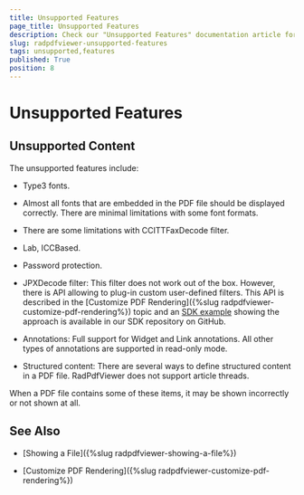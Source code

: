 ```yaml
---
title: Unsupported Features
page_title: Unsupported Features
description: Check our "Unsupported Features" documentation article for the RadPdfViewer WPF control.
slug: radpdfviewer-unsupported-features
tags: unsupported,features
published: True
position: 8
---
```


# Unsupported Features

## Unsupported Content

The unsupported features include:

* Type3 fonts.

* Almost all fonts that are embedded in the PDF file should be displayed correctly. There are minimal limitations with some font formats.

* There are some limitations with CCITTFaxDecode filter.

* Lab, ICCBased.

* Password protection.

* JPXDecode filter: This filter does not work out of the box. However, there is API allowing to plug-in custom user-defined filters. This API is described in the [Customize PDF Rendering]({%slug radpdfviewer-customize-pdf-rendering%}) topic and an [SDK example](https://github.com/telerik/xaml-sdk/tree/master/PdfViewer/CustomDecoder) showing the approach is available in our SDK repository on GitHub.
            
* Annotations: Full support for Widget and Link annotations. All other types of annotations are supported in read-only mode.

* Structured content: There are several ways to define structured content in a PDF file. RadPdfViewer does not support article threads. 

When a PDF file contains some of these items, it may be shown incorrectly or not shown at all.

## See Also

 * [Showing a File]({%slug radpdfviewer-showing-a-file%})

 * [Customize PDF Rendering]({%slug radpdfviewer-customize-pdf-rendering%})
